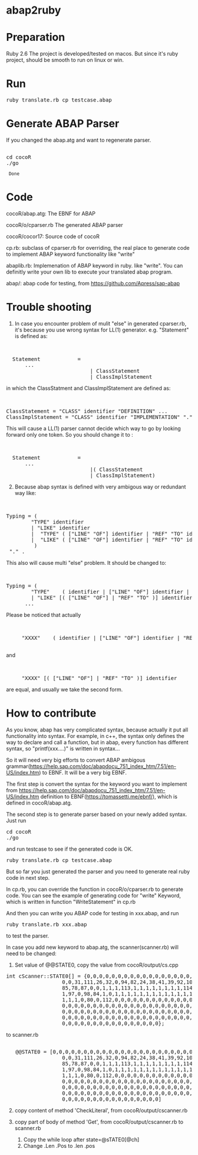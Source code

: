 # abap2ruby
Preparation
===
Ruby 2.6
The project is developed/tested on macos. But since it's ruby project, should be smooth to run on linux or win.


Run
===
<pre>
ruby translate.rb cp_testcase.abap
</pre>

Generate ABAP Parser
===
If you changed the abap.atg and want to regenerate parser.

<pre> 
cd cocoR
./go
</pre>

     Done

Code
===

cocoR/abap.atg:    The EBNF for ABAP

cocoR/o/cparser.rb The generated ABAP parser

cocoR/cocor17:     Source code of cocoR

cp.rb:      subclass of cparser.rb for overriding, the real place to generate code to implement ABAP keyword functionality like "write"

abaplib.rb:   Implemenation of ABAP keyword in ruby. like "write". You can definitly write your own lib to execute your translated abap program.

abap/:  abap code for testing, from https://github.com/Apress/sap-abap 

Trouble shooting
===
1. In case you encounter problem of mulit "else" in generated cparser.rb, it's because you use wrong syntax for LL(1) generator.
e.g.
"Statement" is defined as:
<pre> 

  Statement            = 
      ...
                           | ClassStatement
                           | ClassImplStatement
</pre> 

in which the ClassStatment and ClassImplStatement are defined as:
<pre> 

ClassStatement = "CLASS" identifier "DEFINITION" ...
ClassImplStatement = "CLASS" identifier "IMPLEMENTATION" "." ...
</pre> 

This will cause a LL(1) parser cannot decide which way to go by looking forward only one token.
So you should change it to :
<pre> 

  Statement            = 
      ...
                           |( ClassStatement
                           | ClassImplStatement)
</pre> 


2. Because abap syntax is defined with very ambigous way or redundant way like:
<pre> 

Typing = (
        "TYPE" identifier  
        | "LIKE" identifier 
        |  "TYPE" ( ["LINE" "OF"] identifier | "REF" "TO" identifier ) 
        |  "LIKE" ( ["LINE" "OF"] identifier | "REF" "TO" identifier) 
         )
 "." .
</pre> 
         
This also will cause multi "else" problem. It should be changed to:
<pre> 

Typing = (
        "TYPE"    ( identifier | ["LINE" "OF"] identifier | "REF" "TO" identifier ) 
        | "LIKE" [( ["LINE" "OF"] | "REF" "TO" )] identifier 
      ...
</pre> 
    
Please be noticed that actually
  <pre> 
  
     "XXXX"    ( identifier | ["LINE" "OF"] identifier | "REF" "TO" identifier )
 </pre> 
 
 and 
 <pre> 
 
     "XXXX" [( ["LINE" "OF"] | "REF" "TO" )] identifier 
</pre> 

are equal, and usually we take the second form.


How to contribute
===
As you know, abap has very complicated syntax, because actually it put all functionality into syntax. For example, in c++, the syntax only defines the way to declare and call a function, but in abap, every function has different syntax, so "printf(xxx....)" is written in syntax...

So it will need very big efforts to convert ABAP ambigous grammar(https://help.sap.com/doc/abapdocu_751_index_htm/7.51/en-US/index.htm) to EBNF. It will be a very big EBNF.

The first step is convert the syntax for the keyword you want to implement from https://help.sap.com/doc/abapdocu_751_index_htm/7.51/en-US/index.htm definition to EBNF(https://tomassetti.me/ebnf/), which is defined in cocoR/abap.atg.

The second step is to generate parser based on your newly added syntax. Just run 
<pre>
cd cocoR
./go
</pre>
and run testcase to see if the generated code is OK.


<pre>
ruby translate.rb cp_testcase.abap
</pre>

But so far you just generated the parser and you need to generate real ruby code in next step.

In cp.rb, you can override the function in cocoR/o/cparser.rb to generate code. You can see the example of generating code for "write" Keyword, which is written in function "WriteStatement" in cp.rb

And then you can write you ABAP code for testing in xxx.abap, and run

<pre>
ruby translate.rb xxx.abap
</pre>

to test the parser.

In case you add new keyword to abap.atg, the scanner(scanner.rb) will need to be changed:
1. Set value of @@STATE0, copy the value from cocoR/output/cs.cpp
<pre>
int cScanner::STATE0[] = {0,0,0,0,0,0,0,0,0,0,0,0,0,0,0,0,0,0,0,0,0,0,0,0,0,0,0,0,0,0,
                  0,0,31,111,26,32,0,94,82,24,38,41,39,92,100,93,36,37,34,2,2,2,2,2,2,2,2,2,30,79,
                  85,78,87,0,0,1,1,1,113,1,1,1,1,1,1,1,1,114,1,1,1,1,1,1,1,1,1,1,1,1,
                  1,97,0,98,84,1,0,1,1,1,1,1,1,1,1,1,1,1,1,1,1,1,1,1,1,1,1,1,1,1,
                  1,1,1,0,80,0,112,0,0,0,0,0,0,0,0,0,0,0,0,0,0,0,0,0,0,0,0,0,0,0,
                  0,0,0,0,0,0,0,0,0,0,0,0,0,0,0,0,0,0,0,0,0,0,0,0,0,0,0,0,0,0,
                  0,0,0,0,0,0,0,0,0,0,0,0,0,0,0,0,0,0,0,0,0,0,0,0,0,0,0,0,0,0,
                  0,0,0,0,0,0,0,0,0,0,0,0,0,0,0,0,0,0,0,0,0,0,0,0,0,0,0,0,0,0,
                  0,0,0,0,0,0,0,0,0,0,0,0,0,0,0,0};
</pre>                  
to scanner.rb
<pre>

   @@STATE0 = [0,0,0,0,0,0,0,0,0,0,0,0,0,0,0,0,0,0,0,0,0,0,0,0,0,0,0,0,0,0,
                  0,0,31,111,26,32,0,94,82,24,38,41,39,92,100,93,36,37,34,2,2,2,2,2,2,2,2,2,30,79,
                  85,78,87,0,0,1,1,1,113,1,1,1,1,1,1,1,1,114,1,1,1,1,1,1,1,1,1,1,1,1,
                  1,97,0,98,84,1,0,1,1,1,1,1,1,1,1,1,1,1,1,1,1,1,1,1,1,1,1,1,1,1,
                  1,1,1,0,80,0,112,0,0,0,0,0,0,0,0,0,0,0,0,0,0,0,0,0,0,0,0,0,0,0,
                  0,0,0,0,0,0,0,0,0,0,0,0,0,0,0,0,0,0,0,0,0,0,0,0,0,0,0,0,0,0,
                  0,0,0,0,0,0,0,0,0,0,0,0,0,0,0,0,0,0,0,0,0,0,0,0,0,0,0,0,0,0,
                  0,0,0,0,0,0,0,0,0,0,0,0,0,0,0,0,0,0,0,0,0,0,0,0,0,0,0,0,0,0,
                  0,0,0,0,0,0,0,0,0,0,0,0,0,0,0,0]                   
</pre>                  

2. copy content of method 'CheckLiteral', from cocoR/output/cscanner.rb

3. copy part of body of method 'Get', from cocoR/output/cscanner.rb to scanner.rb
    1) Copy the while loop after state=@sTATE0[@ch]
    2) Change .Len .Pos to .len .pos 
    
